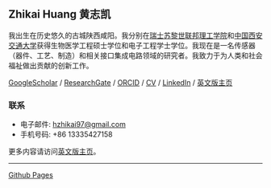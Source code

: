 ## Zhikai Huang 黄志凯


我出生在历史悠久的古城陕西咸阳。我分别在[瑞士苏黎世联邦理工学院](https://ethz.ch/en.html)和[中国西安交通大学](http://en.xjtu.edu.cn/)获得生物医学工程硕士学位和电子工程学士学位。我现在是一名传感器（器件、工艺、制造）和相关接口集成电路领域的研究者。我致力于为人类和社会福祉做出贡献的创新工作。

[GoogleScholar](https://scholar.google.com/citations?hl=en&user=SiProigAAAAJ) / [ResearchGate](https://www.researchgate.net/profile/Zhikai-Huang) / [ORCID](https://orcid.org/0000-0002-4024-6668) / [CV]() / [LinkedIn](https://www.linkedin.com/in/cnzk/) / [英文版主页](https://huangzhikai.cn)


### 联系

- 电子邮件: hzhikai97@gmail.com
- 手机号码: +86 13335427158

更多内容请访问[英文版主页](https://huangzhikai.cn)。

---

[Github Pages](https://github.com/huangzhikaicn/huangzhikaicn.github.io)

<script type="text/javascript" id="clustrmaps" src="//cdn.clustrmaps.com/map_v2.js?cl=ffffff&w=365&t=n&d=Tis9kv6Tcc0k1gk9_Pnst9_vrQEZqz_bKSidBzrhin8"></script>
